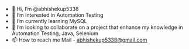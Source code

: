 - 👋 Hi, I’m @abhishekup5338
- 👀 I’m interested in Automation Testing
- 🌱 I’m currently learning MySQL
- 💞️ I’m looking to collaborate on a project that enhance my knowledge in Automation Testing, Java, Selenium
- 📫 How to reach me Mail - abhishekup5338@gmail.com

<!---
abhishekup5338/abhishekup5338 is a ✨ special ✨ repository because its `README.md` (this file) appears on your GitHub profile.
You can click the Preview link to take a look at your changes.
--->
